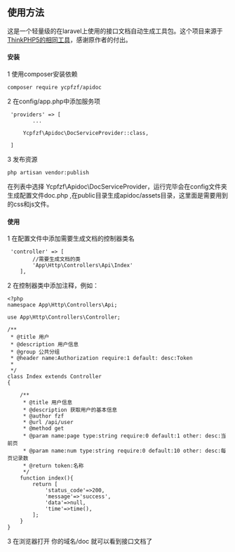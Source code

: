 ## 使用方法
这是一个轻量级的在laravel上使用的接口文档自动生成工具包。这个项目来源于[ThinkPHP5的相同工具](https://github.com/skywalkerwei/yapi)，感谢原作者的付出。

#### 安装

1  使用composer安装依赖
```
composer require ycpfzf/apidoc
```
2  在config/app.php中添加服务项
````
 'providers' => [
        ...

     Ycpfzf\Apidoc\DocServiceProvider::class,

 ]
````
3  发布资源
````
php artisan vendor:publish
````
在列表中选择 Ycpfzf\Apidoc\DocServiceProvider，运行完毕会在config文件夹生成配置文件doc.php
,在public目录生成apidoc/assets目录，这里面是需要用到的css和js文件。


#### 使用

1 在配置文件中添加需要生成文档的控制器类名
````
 'controller' => [
        //需要生成文档的类
        'App\Http\Controllers\Api\Index'
    ],
````

2 在控制器类中添加注释，例如：
````
<?php
namespace App\Http\Controllers\Api;

use App\Http\Controllers\Controller;

/**
 * @title 用户
 * @description 用户信息
 * @group 公共分组
 * @header name:Authorization require:1 default: desc:Token
 *
 */
class Index extends Controller
{

    /**
     * @title 用户信息
     * @description 获取用户的基本信息
     * @author fzf
     * @url /api/user
     * @method get
     * @param name:page type:string require:0 default:1 other: desc:当前页
     * @param name:num type:string require:0 default:10 other: desc:每页记录数
     * @return token:名称
     */
    function index(){
        return [
            'status_code'=>200,
            'message'=>'success',
            'data'=>null,
            'time'=>time(),
        ];
    }
}
````
3 在浏览器打开 你的域名/doc 就可以看到接口文档了



